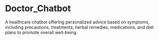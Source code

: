 # Doctor_Chatbot
A healthcare chatbot offering personalized advice based on symptoms, including precautions, treatments, herbal remedies, medications, and diet plans to promote overall well-being.
